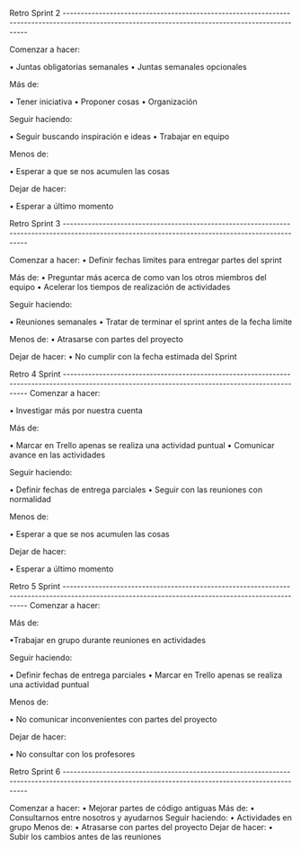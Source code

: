 Retro Sprint 2 --------------------------------------------------------------------------------------------------------------------------------------------------

Comenzar a hacer: 

•	Juntas obligatorias semanales 
•	Juntas semanales opcionales

Más de:

•	Tener iniciativa 
•	Proponer cosas
•	Organización

Seguir haciendo:

•	Seguir buscando inspiración e ideas
•	Trabajar en equipo

Menos de:

•	Esperar a que se nos acumulen las cosas

Dejar de hacer:

•	Esperar a último momento



Retro Sprint 3 --------------------------------------------------------------------------------------------------------------------------------------------------

Comenzar a hacer:
•	Definir fechas limites para entregar partes del sprint

Más de:
•	Preguntar más acerca de como van los otros miembros del equipo
•	Acelerar los tiempos de realización de actividades

Seguir haciendo:

•	Reuniones semanales
•	Tratar de terminar el sprint antes de la fecha limite 

Menos de:
•	Atrasarse con partes del proyecto

Dejar de hacer:
•	No cumplir con la fecha estimada del Sprint

Retro 4 Sprint --------------------------------------------------------------------------------------------------------------------------------------------------
Comenzar a hacer:

• Investigar más por nuestra cuenta

Más de:

•	Marcar en Trello apenas se realiza una actividad puntual
•	Comunicar avance en las actividades 

Seguir haciendo:

• Definir fechas de entrega parciales 
• Seguir con las reuniones con normalidad

Menos de:

• Esperar a que se nos acumulen las cosas

Dejar de hacer:

• Esperar a último momento



Retro 5 Sprint -------------------------------------------------------------------------------------------------------------------------------------------------- Comenzar a hacer:

Más de:

•Trabajar en grupo durante reuniones en actividades

Seguir haciendo:

• Definir fechas de entrega parciales • Marcar en Trello apenas se realiza una actividad puntual

Menos de:

• No comunicar inconvenientes con partes del proyecto

Dejar de hacer:

• No consultar con los profesores

Retro Sprint 6 --------------------------------------------------------------------------------------------------------------------------------------------------

Comenzar a hacer:
• Mejorar partes de código antiguas
Más de:
• Consultarnos entre nosotros y ayudarnos
Seguir haciendo:
• Actividades en grupo
Menos de: 
• Atrasarse con partes del proyecto
Dejar de hacer: 
• Subir los cambios antes de las reuniones



